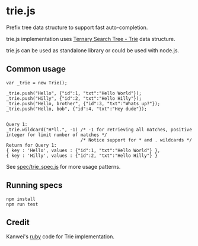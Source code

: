# trie.js
    
  Prefix tree data structure to support fast auto-completion.

  trie.js implementation uses [Ternary Search Tree - Trie](http://en.wikipedia.org/wiki/Trie) data structure.

  trie.js can be used as standalone library or could be used with node.js.

## Common usage

    var _trie = new Trie();
    
    _trie.push("Hello", {"id":1, "txt":"Hello World"});
    _trie.push("Hilly", {"id":2, "txt":"Hello Hilly"});
    _trie.push("Hello, brother", {"id":3, "txt":"Whats up?"});
    _trie.push("Hello, bob", {"id":4, "txt":"Hey dude"});

 
    Query 1:
    _trie.wildcard("H*ll.", -1) /* -1 for retrieving all matches, positive integer for limit number of matches */
                                /* Notice support for * and . wildcards */
    Return for Query 1:
    { key : 'Hello', values : {"id":1, "txt":"Hello World"} },
    { key : 'Hilly', values : {"id":2, "txt":"Hello Hilly"} }
        

See [spec/trie_spec.js](https://github.com/selvan/trie.js/blob/master/spec/trie_spec.js) for more usage patterns.               

## Running specs
    npm install
    npm run test

## Credit
   Kanwei's [ruby](http://github.com/kanwei/algorithms/blob/master/lib/containers/trie.rb) code for Trie implementation.

    
